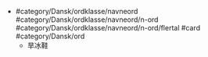 - #category/Dansk/ordklasse/navneord #category/Dansk/ordklasse/navneord/n-ord #category/Dansk/ordklasse/navneord/n-ord/flertal #card #category/Dansk/ord
	- 旱冰鞋